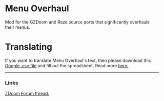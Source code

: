 # Menu Overhaul
Mod for the GZDoom and Raze source ports that significantly overhauls their menus.

# Translating
If you want to translate Menu Overhaul's text, then please download this [Google .csv file](https://docs.google.com/spreadsheets/d/11FkRdzlqV_O0tpS8fOjRDPNjOHloc2GINwcsuZP9oeA/edit?usp=sharing) and fill out the spreadsheet. 
Read more [here.](https://github.com/SnakieJakie/Menu-Overhaul/wiki/Internationalization)

***
### Links
[ZDoom Forum thread.](https://forum.zdoom.org/viewtopic.php?f=46&t=73607)

